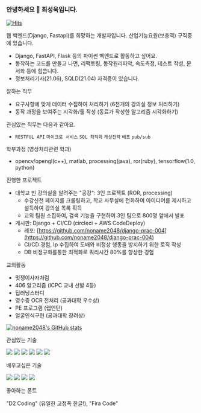 ### 안녕하세요 👋 최성욱입니다.

[![Hits](https://hits.seeyoufarm.com/api/count/incr/badge.svg?url=https%3A%2F%2Fgithub.com%2Fnoname2048&count_bg=%2379C83D&title_bg=%23555555&icon=&icon_color=%23E7E7E7&title=hits&edge_flat=false)](https://hits.seeyoufarm.com)

웹 백엔드(Django, Fastapi)를 희망하는 개발자입니다.
산업기능요원(보충역) 구직중에 있습니다.
* Django, FastAPI, Flask 등의 파이썬 벡엔드로 활동하고 싶어요.
* 동작하는 코드를 만들고 나면, 리팩토링, 동작원리파악, 속도측정, 테스트 작성, 문서화 등에 힘씁니다.
* 정보처리기사(21.06), SQLD(21.04) 자격증이 있습니다.

잘하는 직무
* 요구사항에 맞게 데이터 수집하여 처리하기 (6천개의 강의실 정보 처리하기)
* 동작 과정을 보여주는 시각화/툴 작성 (동료가 작성한 알고리즘 시각화하기)

관심있는 직무는 다음과 같아요.
* `RESTFUL API` `마이크로 서비스` `SQL 최적화` `캐싱전략` `배포` `pub/sub`

학부과정 (영상처리관련 학과)
* opencv/opengl(c++), matlab, processing(java), ror(ruby), tensorflow(1.0, python)

진행한 프로젝트
* 대학교 빈 강의실을 알려주는 "공강": 3인 프로젝트 (ROR, processing)
  * 수강신천 페이지를 크롤링하고, 학교 사무실에 전화하여 아이디어를 제시하고 설득하여 강의실 목록 획득 
  * 교외 팀원 소집하여, 검색 기능을 구현하여 3인 팀으로 800명 앞에서 발표
* 게시판: Django + CI/CD (circleci + AWS CodeDeploy) 
  * 레포: [https://github.com/noname2048/django-prac-004](https://github.com/noname2048/django-prac-004)
  * CI/CD 경험, Ip 수집하여 도배와 비정상 행동을 방지하기 위한 로직 작성
  * DB 비정규화를통한 최적화로 쿼리시간 80%를 향상한 경험

교외활동
* 멋쟁이사자처럼
* 406 알고리즘 (ICPC 교내 선발 4등)
* 딥러닝스터디
* 영수증 OCR 전처리 (공과대학 우수상)
* PE 프로그램 (랩인턴)
* 얼굴인식구현 (공과대학 장려상)

[![noname2048's GitHub stats](https://github-readme-stats.vercel.app/api?username=noname2048)](https://github.com/anuraghazra/github-readme-stats)

관심있는 기술

<img src="https://img.shields.io/badge/Django-092E20?logo=Django&logoColor=white&style=flat-square"/> <img src="https://img.shields.io/badge/FastAPI-009688?logo=FastAPI&logoColor=white&style=flat-square"/> <img src="https://img.shields.io/badge/React-61DAFB?logo=React&logoColor=black&style=flat-square"/> <img src="https://img.shields.io/badge/Redux-764ABC?logo=Redux&logoColor=white&style=flat-square"/> <img src="https://img.shields.io/badge/Docker-2496ED?logo=Docker&logoColor=white&style=flat-square"/> <img src="https://img.shields.io/badge/Amazon AWS-232F3E?logo=Amazon-AWS&logoColor=white&style=flat-square"/> 

배우고싶은 기술

<img src="https://img.shields.io/badge/Express-000000?logo=Docker&logoColor=white&style=flat-square"/> <img src="https://img.shields.io/badge/Kubernetes-326CE5?logo=Docker&logoColor=white&style=flat-square"/> <img src="https://img.shields.io/badge/MobX-FF9955?logo=MobX&logoColor=black&style=flat-square"/> <img src="https://img.shields.io/badge/Elastic Stack-005571?logo=Elastic-Stack&logoColor=white&style=flat-square"/>

좋아하는 폰트

"D2 Coding" (유일한 고정폭 한글!), "Fira Code"
<!--
**noname2048/noname2048** is a ✨ _special_ ✨ repository because its `README.md` (this file) appears on your GitHub profile.

Here are some ideas to get you started:

- 🔭 I’m currently working on ...
- 🌱 I’m currently learning ...
- 👯 I’m looking to collaborate on ...
- 🤔 I’m looking for help with ...
- 💬 Ask me about ...
- 📫 How to reach me: ...
- 😄 Pronouns: ...
- ⚡ Fun fact: ...
-->

